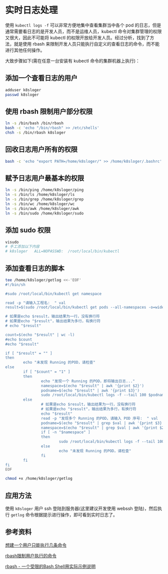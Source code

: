 # 实时日志处理

使用 `kubectl logs -f` 可以非常方便地集中查看集群当中各个 pod 的日志，但是通常需要看日志的是开发人员，而不是运维人员，kubectl 命令对集群管理的权限又很大，因此不可能将 kubectl 的权限开放给开发人员。经过分析，找到了方法，就是使用 rbash 来限制开发人员只能执行自定义的查看日志的命令，而不能进行其他任何操作。

大致步骤如下(需在任意一台安装有 kubectl 命令的集群机器上执行)：

## 添加一个查看日志的用户

```sh
adduser k8sloger
passwd k8sloger 
```

## 使用 rbash 限制用户部分权限

```sh
ln -s /bin/bash /bin/rbash
bash -c 'echo "/bin/rbash" >> /etc/shells'
chsh -s /bin/rbash k8sloger
```

## 回收日志用户所有的权限

```sh
bash -c 'echo "export PATH=/home/k8sloger/" >> /home/k8sloger/.bashrc'
```

## 赋予日志用户最基本的权限

```sh
ln -s /bin/ping /home/k8sloger/ping
ln -s /bin/ls /home/k8sloger/ls
ln -s /bin/grep /home/k8sloger/grep
ln -s /bin/wc /home/k8sloger/wc
ln -s /bin/awk /home/k8sloger/awk
ln -s /bin/sudo /home/k8sloger/sudo
```

## 添加 sudo 权限

```sh
visudo
# 手工添加以下内容
# k8sloger   ALL=NOPASSWD:  /root/local/bin/kubectl
```

## 添加查看日志的脚本

```sh
tee /home/k8sloger/getlog <<-'EOF'
#!/bin/sh

#sudo /root/local/bin/kubectl get namespace

read -p "请输入工程名:  " val 
result=$(sudo /root/local/bin/kubectl get pods --all-namespaces -o=wide | grep Running | grep $val | awk '{printf("k8s%03d %s\n", NR, $0)}')

# 如果是echo $result，输出结果为一行，没有换行符
# 如果是echo "$result"，输出结果为多行，有换行符
# echo "$result"

count=$(echo "$result" | wc -l)
#echo $count
#echo "$result"

if [ "$result" = "" ]
then
        echo "未发现 Running 的POD，请检查"
else
        if [ "$count" = "1" ]
        then
                echo "发现一个 Running 的POD，即将输出日志..."
                namespace=$(echo "$result" | awk '{print $2}')
                podname=$(echo "$result" | awk '{print $3}')
                sudo /root/local/bin/kubectl logs -f --tail 100 $podname  -n $namespace
        else
                # 如果是echo $result，输出结果为一行，没有换行符
                # 如果是echo "$result"，输出结果为多行，有换行符
                echo "$result"
                read -p "发现多个 Running 的POD，请输入 POD 序号:  " val
                podname=$(echo "$result" | grep $val | awk '{print $3}')
                namespace=$(echo "$result" | grep $val | awk '{print $2}')
                if [ -n "$namespace" ]
                then
                        sudo /root/local/bin/kubectl logs -f --tail 100 $podname  -n $namespace
                else
                        echo "未发现 Running 的POD，请检查"
                fi
        fi
fi
EOF

chmod +x /home/k8sloger/getlog
```

## 应用方法

使用 `k8sloger` 用户 ssh 登陆到服务器(这里建议开发使用 webssh 登陆)，然后执行 `getlog` 命令根据提示进行操作，即可看到实时日志了。

## 参考资料

[想建一个用户只能执行几条命令](http://bbs.51cto.com/thread-1094531-1.html)

[rbash限制用户执行的命令](https://zzhaolei.github.io/2018/05/06/rbash%E9%99%90%E5%88%B6%E7%94%A8%E6%88%B7%E6%89%A7%E8%A1%8C%E7%9A%84%E5%91%BD%E4%BB%A4/)

[rbash - 一个受限的Bash Shell用实际示例说明](https://www.howtoing.com/rbash-a-restricted-bash-shell-explained-with-practical-examples/)
